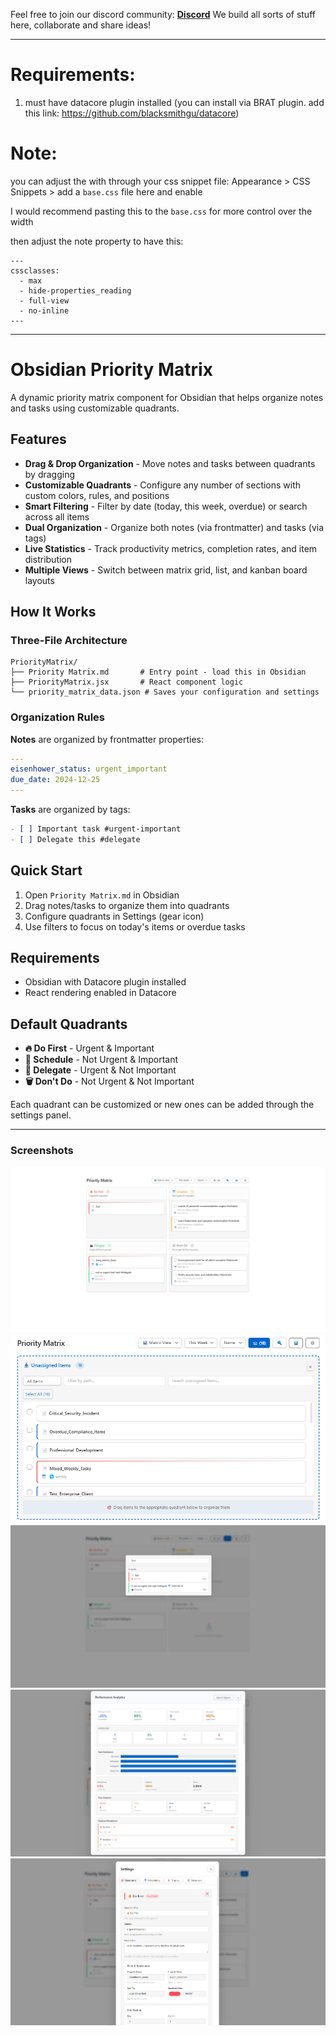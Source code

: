 Feel free to join our discord community: **[Discord](https://discord.gg/RTUTePmQt4)**
We build all sorts of stuff here, collaborate and share ideas!


---

# Requirements:
1. must have datacore plugin installed 
(you can install via BRAT plugin. add this link: https://github.com/blacksmithgu/datacore)

# **Note:**
you can adjust the with through your css snippet file:
Appearance > CSS Snippets > add a `base.css` file here and enable

I would recommend pasting this to the `base.css` for more control over the width 


then adjust the note property to have this:
```
---
cssclasses:
  - max
  - hide-properties_reading
  - full-view
  - no-inline
---
```

---

# Obsidian Priority Matrix

A dynamic priority matrix component for Obsidian that helps organize notes and tasks using customizable quadrants.

## Features

- **Drag & Drop Organization** - Move notes and tasks between quadrants by dragging
- **Customizable Quadrants** - Configure any number of sections with custom colors, rules, and positions
- **Smart Filtering** - Filter by date (today, this week, overdue) or search across all items
- **Dual Organization** - Organize both notes (via frontmatter) and tasks (via tags)
- **Live Statistics** - Track productivity metrics, completion rates, and item distribution
- **Multiple Views** - Switch between matrix grid, list, and kanban board layouts

## How It Works

### Three-File Architecture
```
PriorityMatrix/
├── Priority Matrix.md       # Entry point - load this in Obsidian
├── PriorityMatrix.jsx       # React component logic
└── priority_matrix_data.json # Saves your configuration and settings
```

### Organization Rules

**Notes** are organized by frontmatter properties:
```yaml
---
eisenhower_status: urgent_important
due_date: 2024-12-25
---
```

**Tasks** are organized by tags:
```markdown
- [ ] Important task #urgent-important
- [ ] Delegate this #delegate
```

## Quick Start

1. Open `Priority Matrix.md` in Obsidian
2. Drag notes/tasks to organize them into quadrants
3. Configure quadrants in Settings (gear icon)
4. Use filters to focus on today's items or overdue tasks

## Requirements

- Obsidian with Datacore plugin installed
- React rendering enabled in Datacore

## Default Quadrants

- **🔥 Do First** - Urgent & Important
- **📅 Schedule** - Not Urgent & Important  
- **👥 Delegate** - Urgent & Not Important
- **🗑️ Don't Do** - Not Urgent & Not Important

Each quadrant can be customized or new ones can be added through the settings panel.

---

### Screenshots
![1](Media/1.png)
![2](Media/2.png)
![3](Media/3.png)
![4](Media/4.png)
![5](Media/5.png)
